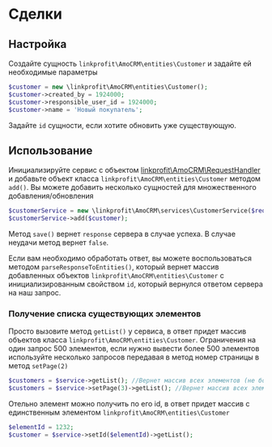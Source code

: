 # Сделки

## Настройка
Создайте сущность `linkprofit\AmoCRM\entities\Customer` и задайте ей необходимые параметры

```php
$customer = new \linkprofit\AmoCRM\entities\Customer();
$customer->created_by = 1924000;
$customer->responsible_user_id = 1924000;
$customer->name = 'Новый покупатель';
```
Задайте `id` сущности, если хотите обновить уже существующую.

## Использование
Инициализируйте сервис с объектом [linkprofit\AmoCRM\RequestHandler](/docs/request.md) и добавьте объект класса `linkprofit\AmoCRM\entities\Customer` методом `add()`.
Вы можете добавить несколько сущностей для множественного добавления/обновления

```php
$customerService = new \linkprofit\AmoCRM\services\CustomerService($request);
$customerService->add($customer);
```

Метод `save()` вернет `response` сервера в случае успеха. В случае неудачи метод вернет `false`.

Если вам необходимо обработать ответ, вы можете воспользоваться методом `parseResponseToEntities()`, который вернет массив добавленных объектов `linkprofit\AmoCRM\entities\Customer` с инициализированным свойством `id`, который вернулся ответом сервера на наш запрос.

### Получение списка существующих элементов
Просто вызовите метод `getList()` у сервиса, в ответ придет массив объектов класса `linkprofit\AmoCRM\entities\Customer`. Ограничения на один запрос 500 элементов, если нужно вывести более 500 элементов используйте несколько запросов передавая в метод номер страницы в метод `setPage(2)`
```php
$customers = $service->getList(); //Вернет массив всех элементов (не более 500)
$customers = $service->setPage(3)->getList(); //Вернет массив всех элементов с 3 страницы
```

Отельно элемент можно получить по его id, в ответ придет массив с единственным элементом `linkprofit\AmoCRM\entities\Customer`
```php
$elementId = 1232;
$customer = $service->setId($elementId)->getList();